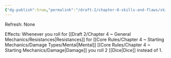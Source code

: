 ```yaml
---
{"dg-publish":true,"permalink":"/draft-2/chapter-8-skills-and-flaws/skill-list/intelect/rank-4/mentally-hardened/"}
---
```


Refresh: None

Effects:
Whenever you roll for [[Draft 2/Chapter 4 ~ General Mechanics/Resistances\|Resistances]] for [[Core Rules/Chapter 4 ~ Starting Mechanics/Damage Types/Mental\|Mental]] [[Core Rules/Chapter 4 ~ Starting Mechanics/Damage\|Damage]] you roll 2 [[Dice\|Dice]] instead of 1.